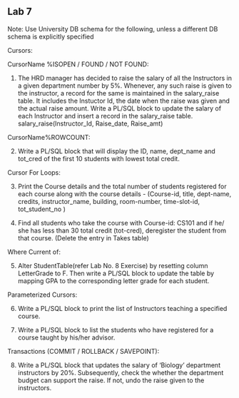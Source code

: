 ## Lab 7


Note: Use University DB schema for the following, unless a different DB schema is explicitly specified


Cursors:


CursorName %ISOPEN / FOUND / NOT FOUND:


1. The HRD manager has decided to raise the salary of all the Instructors in a given department number by 5%. Whenever, any such raise is given to the instructor, a record for the same is maintained in the salary_raise table. It includes the Instuctor Id, the date when the raise was given and the actual raise amount. Write a PL/SQL block to update the salary of each Instructor and insert a record in the salary_raise table.
salary_raise(Instructor_Id, Raise_date, Raise_amt)


CursorName%ROWCOUNT:


2. Write a PL/SQL block that will display the ID, name, dept_name and tot_cred of the first 10 students with lowest total credit.


Cursor For Loops:


3. Print the Course details and the total number of students registered for each course along with the course details - (Course-id, title, dept-name, credits, instructor_name, building, room-number, time-slot-id, tot_student_no )


4. Find all students who take the course with Course-id: CS101 and if he/ she has less than 30 total credit (tot-cred), deregister the student from that course. (Delete the entry in Takes table)


Where Current of:


5. Alter StudentTable(refer Lab No. 8 Exercise) by resetting column LetterGrade to F. Then write a PL/SQL block to update the table by mapping GPA to the corresponding letter grade for each student.


Parameterized Cursors:


6. Write a PL/SQL block to print the list of Instructors teaching a specified course.


7. Write a PL/SQL block to list the students who have registered for a course taught by his/her advisor.


Transactions (COMMIT / ROLLBACK / SAVEPOINT):


8. Write a PL/SQL block that updates the salary of ‘Biology’ department instructors by 20%. Subsequently, check the whether the department budget can support the raise. If not, undo the raise given to the instructors.